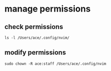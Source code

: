 # manage permissions

## check permissions 

`ls -l /Users/ace/.config/nvim/`

## modify permissions 

`sudo chown -R ace:staff /Users/ace/.config/nvim`
